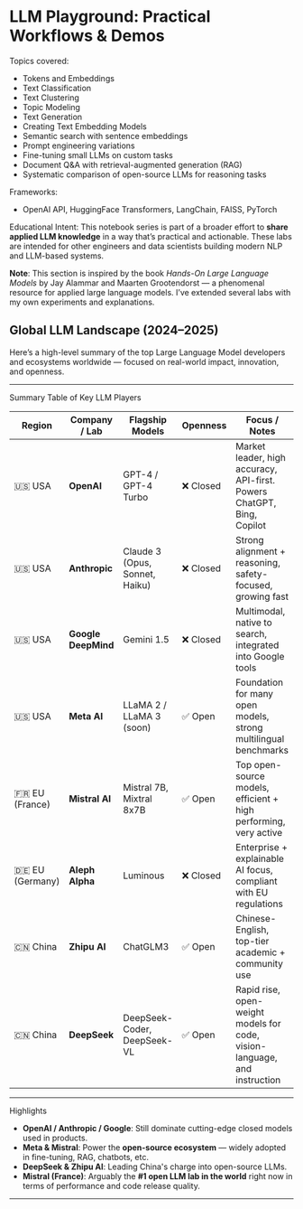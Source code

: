 # LLM Playground: Practical Workflows & Demos

Topics covered:
- Tokens and Embeddings
- Text Classification
- Text Clustering
- Topic Modeling
- Text Generation
- Creating Text Embedding Models
- Semantic search with sentence embeddings
- Prompt engineering variations
- Fine-tuning small LLMs on custom tasks
- Document Q&A with retrieval-augmented generation (RAG)
- Systematic comparison of open-source LLMs for reasoning tasks

Frameworks:
- OpenAI API, HuggingFace Transformers, LangChain, FAISS, PyTorch

Educational Intent:
This notebook series is part of a broader effort to **share applied LLM knowledge** in a way that’s practical and actionable. These labs are intended for other engineers and data scientists building modern NLP and LLM-based systems.

**Note**: This section is inspired by the book *Hands-On Large Language Models* by Jay Alammar and Maarten Grootendorst — a phenomenal resource for applied large language models. I’ve extended several labs with my own experiments and explanations.


## Global LLM Landscape (2024–2025)

Here’s a high-level summary of the top Large Language Model developers and ecosystems worldwide — focused on real-world impact, innovation, and openness.

---

Summary Table of Key LLM Players

| Region | Company / Lab | Flagship Models | Openness | Focus / Notes |
|----------|------------------|--------------------|-------------|------------------|
| 🇺🇸 USA | **OpenAI** | GPT-4 / GPT-4 Turbo | ❌ Closed | Market leader, high accuracy, API-first. Powers ChatGPT, Bing, Copilot |
| 🇺🇸 USA | **Anthropic** | Claude 3 (Opus, Sonnet, Haiku) | ❌ Closed | Strong alignment + reasoning, safety-focused, growing fast |
| 🇺🇸 USA | **Google DeepMind** | Gemini 1.5 | ❌ Closed | Multimodal, native to search, integrated into Google tools |
| 🇺🇸 USA | **Meta AI** | LLaMA 2 / LLaMA 3 (soon) | ✅ Open | Foundation for many open models, strong multilingual benchmarks |
| 🇫🇷 EU (France) | **Mistral AI** | Mistral 7B, Mixtral 8x7B | ✅ Open | Top open-source models, efficient + high performing, very active |
| 🇩🇪 EU (Germany) | **Aleph Alpha** | Luminous | ❌ Closed | Enterprise + explainable AI focus, compliant with EU regulations |
| 🇨🇳 China | **Zhipu AI** | ChatGLM3 | ✅ Open | Chinese-English, top-tier academic + community use |
| 🇨🇳 China | **DeepSeek** | DeepSeek-Coder, DeepSeek-VL | ✅ Open | Rapid rise, open-weight models for code, vision-language, and instruction |

---

Highlights

- **OpenAI / Anthropic / Google**: Still dominate cutting-edge closed models used in products.
- **Meta & Mistral**: Power the **open-source ecosystem** — widely adopted in fine-tuning, RAG, chatbots, etc.
- **DeepSeek & Zhipu AI**: Leading China's charge into open-source LLMs.
- **Mistral (France)**: Arguably the **#1 open LLM lab in the world** right now in terms of performance and code release quality.

---

